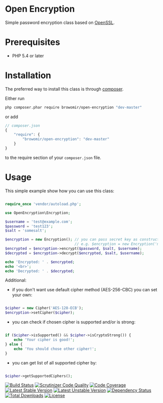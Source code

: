 Open Encryption
===============
Simple password encryption class based on [OpenSSL](http://php.net/manual/en/book.openssl.php).

# Prerequisites

- PHP 5.4 or later

# Installation

The preferred way to install this class is through [composer](http://getcomposer.org/download/).

Either run

```sh
php composer.phar require browomir/open-encryption "dev-master"
```

or add

```js
// composer.json
{
    "require": {
        "browomir/open-encryption": "dev-master"
    }
}
```

to the require section of your `composer.json` file.


# Usage

This simple example show how you can use this class:

```php

require_once 'vendor/autoload.php';

use OpenEncryption\Encryption;

$username = 'test@example.com';
$password = 'test123';
$salt = 'somesalt';

$encryption = new Encryption(); // you can pass secret key as constructor parameter
                                // e.g. $encryption = new Encryption('mySecret');
$encrypted = $encryption->encrypt($password, $salt, $username);
$decrypted = $encryption->decrypt($encrypted, $salt, $username);

echo 'Encrypted: ' . $encrypted;
echo '<br>';
echo 'Decrypted: ' . $decrypted;

```

Additional:

 - if you don't want use default cipher method (AES-256-CBC) you can set your own:
 
```php

$cipher = new Cipher('AES-128-ECB');
$encryption->setCipher($cipher);

```

- you can check if chosen cipher is supported and/or is strong:

```php

if ($cipher->isSupported() && $cipher->isCryptoStrong()) {
    echo 'Your cipher is good!';
} else {
    echo 'You should chose other cipher!';
}

```

- you can get list of all supported cipher by:

```php

$cipher->getSupportedCiphers();

```




[![Build Status](https://travis-ci.org/Browomir/open-encryption.svg)](https://travis-ci.org/Browomir/open-encryption)
[![Scrutinizer Code Quality](https://scrutinizer-ci.com/g/Browomir/open-encryption/badges/quality-score.png?b=master)](https://scrutinizer-ci.com/g/Browomir/open-encryption/?branch=master)
[![Code Coverage](https://scrutinizer-ci.com/g/Browomir/open-encryption/badges/coverage.png?b=master)](https://scrutinizer-ci.com/g/Browomir/open-encryption/?branch=master)
[![Latest Stable Version](https://poser.pugx.org/browomir/open-encryption/v/stable)](https://packagist.org/packages/browomir/open-encryption) 
[![Latest Unstable Version](https://poser.pugx.org/browomir/open-encryption/v/unstable)](https://packagist.org/packages/browomir/open-encryption) 
[![Dependency Status](https://www.versioneye.com/user/projects/563e177f4d415e001b0000bf/badge.svg?style=flat)](https://www.versioneye.com/user/projects/563e177f4d415e001b0000bf)
[![Total Downloads](https://poser.pugx.org/browomir/open-encryption/downloads)](https://packagist.org/packages/browomir/open-encryption) 
[![License](https://poser.pugx.org/browomir/open-encryption/license)](https://packagist.org/packages/browomir/open-encryption)